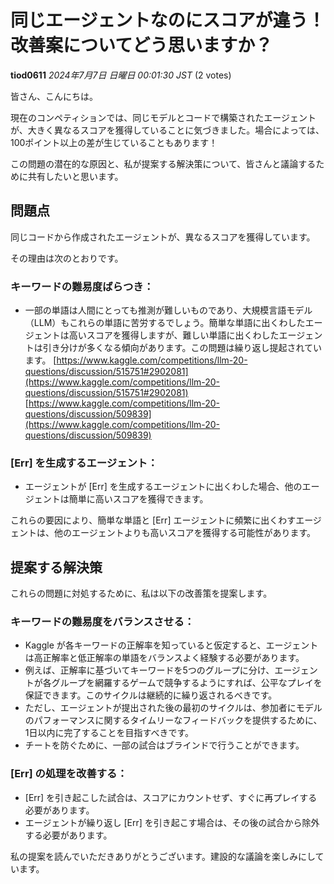 # 同じエージェントなのにスコアが違う！改善案についてどう思いますか？

**tiod0611** *2024年7月7日 日曜日 00:01:30 JST* (2 votes)

皆さん、こんにちは。

現在のコンペティションでは、同じモデルとコードで構築されたエージェントが、大きく異なるスコアを獲得していることに気づきました。場合によっては、100ポイント以上の差が生じていることもあります！

この問題の潜在的な原因と、私が提案する解決策について、皆さんと議論するために共有したいと思います。

## 問題点

同じコードから作成されたエージェントが、異なるスコアを獲得しています。

その理由は次のとおりです。

### キーワードの難易度ばらつき：

- 一部の単語は人間にとっても推測が難しいものであり、大規模言語モデル（LLM）もこれらの単語に苦労するでしょう。簡単な単語に出くわしたエージェントは高いスコアを獲得しますが、難しい単語に出くわしたエージェントは引き分けが多くなる傾向があります。この問題は繰り返し提起されています。
[https://www.kaggle.com/competitions/llm-20-questions/discussion/515751#2902081](https://www.kaggle.com/competitions/llm-20-questions/discussion/515751#2902081)
[https://www.kaggle.com/competitions/llm-20-questions/discussion/509839](https://www.kaggle.com/competitions/llm-20-questions/discussion/509839)

### [Err] を生成するエージェント：

- エージェントが [Err] を生成するエージェントに出くわした場合、他のエージェントは簡単に高いスコアを獲得できます。

これらの要因により、簡単な単語と [Err] エージェントに頻繁に出くわすエージェントは、他のエージェントよりも高いスコアを獲得する可能性があります。

## 提案する解決策

これらの問題に対処するために、私は以下の改善策を提案します。

### キーワードの難易度をバランスさせる：

- Kaggle が各キーワードの正解率を知っていると仮定すると、エージェントは高正解率と低正解率の単語をバランスよく経験する必要があります。
- 例えば、正解率に基づいてキーワードを5つのグループに分け、エージェントが各グループを網羅するゲームで競争するようにすれば、公平なプレイを保証できます。このサイクルは継続的に繰り返されるべきです。
- ただし、エージェントが提出された後の最初のサイクルは、参加者にモデルのパフォーマンスに関するタイムリーなフィードバックを提供するために、1日以内に完了することを目指すべきです。
- チートを防ぐために、一部の試合はブラインドで行うことができます。

### [Err] の処理を改善する：

- [Err] を引き起こした試合は、スコアにカウントせず、すぐに再プレイする必要があります。
- エージェントが繰り返し [Err] を引き起こす場合は、その後の試合から除外する必要があります。

私の提案を読んでいただきありがとうございます。建設的な議論を楽しみにしています。

